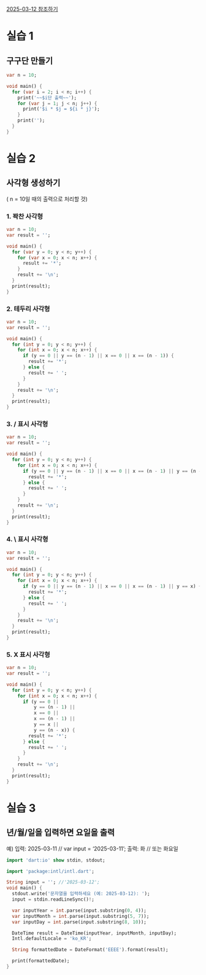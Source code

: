 [2025-03-12 참조하기](../../2025/03_March/2025-03-12.md)

# 실습 1

## 구구단 만들기

```dart
var n = 10;

void main() {
  for (var i = 2; i < n; i++) {
    print('~~$i단 출력~~');
    for (var j = 1; j < n; j++) {
      print('$i * $j = ${i * j}');
    }
    print('');
  }
}
```

# 실습 2

## 사각형 생성하기

( n = 10일 때의 출력으로 처리할 것)

### 1. 꽉찬 사각형

```dart
var n = 10;
var result = '';

void main() {
  for (var y = 0; y < n; y++) {
    for (var x = 0; x < n; x++) {
      result += '*';
    }
    result += '\n';
  }
  print(result);
}
```

### 2. 테두리 사각형

```dart
var n = 10;
var result = '';

void main() {
  for (int y = 0; y < n; y++) {
    for (int x = 0; x < n; x++) {
      if (y == 0 || y == (n - 1) || x == 0 || x == (n - 1)) {
        result += '*';
      } else {
        result += ' ';
      }
    }
    result += '\n';
  }
  print(result);
}
```

### 3. / 표시 사각형

```dart
var n = 10;
var result = '';

void main() {
  for (int y = 0; y < n; y++) {
    for (int x = 0; x < n; x++) {
      if (y == 0 || y == (n - 1) || x == 0 || x == (n - 1) || y == (n - x)) {
        result += '*';
      } else {
        result += ' ';
      }
    }
    result += '\n';
  }
  print(result);
}

```

### 4. \ 표시 사각형

```dart
var n = 10;
var result = '';

void main() {
  for (int y = 0; y < n; y++) {
    for (int x = 0; x < n; x++) {
      if (y == 0 || y == (n - 1) || x == 0 || x == (n - 1) || y == x) {
        result += '*';
      } else {
        result += ' ';
      }
    }
    result += '\n';
  }
  print(result);
}
```

### 5. X 표시 사각형

```dart
var n = 10;
var result = '';

void main() {
  for (int y = 0; y < n; y++) {
    for (int x = 0; x < n; x++) {
      if (y == 0 ||
          y == (n - 1) ||
          x == 0 ||
          x == (n - 1) ||
          y == x ||
          y == (n - x)) {
        result += '*';
      } else {
        result += ' ';
      }
    }
    result += '\n';
  }
  print(result);
}

```

# 실습 3

## 년/월/일을 입력하면 요일을 출력

예)
입력: 2025-03-11 // var input = ‘2025-03-11’;
출력: 화 // 또는 화요일

```dart
import 'dart:io' show stdin, stdout;

import 'package:intl/intl.dart';

String input = ''; //'2025-03-12';
void main() {
  stdout.write('문자열을 입력하세요 (예: 2025-03-12): ');
  input = stdin.readLineSync()!;

  var inputYear = int.parse(input.substring(0, 4));
  var inputMonth = int.parse(input.substring(5, 7));
  var inputDay = int.parse(input.substring(8, 10));

  DateTime result = DateTime(inputYear, inputMonth, inputDay);
  Intl.defaultLocale = 'ko_KR';

  String formattedDate = DateFormat('EEEE').format(result);

  print(formattedDate);
}
```
